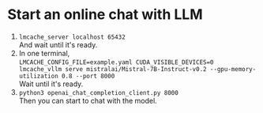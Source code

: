 # Start an online chat with LLM
1.  ```lmcache_server localhost 65432```  
And wait until it's ready.  
2. In one terminal,  
```LMCACHE_CONFIG_FILE=example.yaml CUDA_VISIBLE_DEVICES=0 lmcache_vllm serve mistralai/Mistral-7B-Instruct-v0.2 --gpu-memory-utilization 0.8 --port 8000```  
Wait until it's ready.  
3.  ```python3 openai_chat_completion_client.py 8000```  
Then you can start to chat with the model.  

